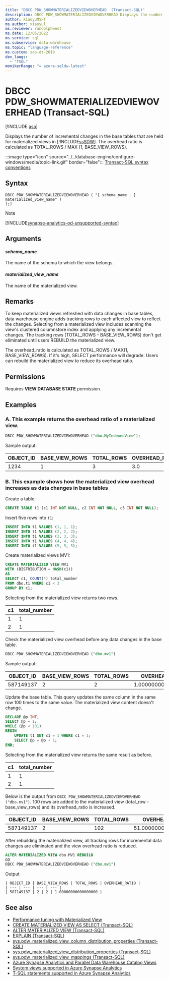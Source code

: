 ```yaml
---
title: "DBCC PDW_SHOWMATERIALIZEDVIEWOVERHEAD  (Transact-SQL)"
description: DBCC PDW_SHOWMATERIALIZEDVIEWOVERHEAD Displays the number of incremental changes in the base tables that are held for materialized views for Azure Synapse Analytics or Analytics Platform System (PDW).
author: XiaoyuMSFT
ms.author: xiaoyul
ms.reviewer: randolphwest
ms.date: 12/05/2022
ms.service: sql
ms.subservice: data-warehouse
ms.topic: "language-reference"
ms.custom: seo-dt-2019
dev_langs:
  - "TSQL"
monikerRange: "= azure-sqldw-latest"
---
```


# DBCC PDW_SHOWMATERIALIZEDVIEWOVERHEAD (Transact-SQL)

[!INCLUDE [asa](../../includes/applies-to-version/asa.md)]

Displays the number of incremental changes in the base tables that are held for materialized views in [!INCLUDE[ssSDW](../../includes/sssdw-md.md)]. The overhead ratio is calculated as TOTAL_ROWS / MAX (1, BASE_VIEW_ROWS).

:::image type="icon" source="../../database-engine/configure-windows/media/topic-link.gif" border="false"::: [Transact-SQL syntax conventions](../../t-sql/language-elements/transact-sql-syntax-conventions-transact-sql.md)

## Syntax

```syntaxsql
DBCC PDW_SHOWMATERIALIZEDVIEWOVERHEAD ( "[ schema_name . ] materialized_view_name" )
[;]
```

> [!NOTE]  
> [!INCLUDE[synapse-analytics-od-unsupported-syntax](../../includes/synapse-analytics-od-unsupported-syntax.md)]

## Arguments

#### *schema_name*

The name of the schema to which the view belongs.

#### *materialized_view_name*

The name of the materialized view.

## Remarks

To keep materialized views refreshed with data changes in base tables, data warehouse engine adds tracking rows to each affected view to reflect the changes. Selecting from a materialized view includes scanning the view's clustered columnstore index and applying any incremental changes.  The tracking rows (TOTAL_ROWS - BASE_VIEW_ROWS) don't get eliminated until users REBUILD the materialized view.

The overhead_ratio is calculated as TOTAL_ROWS / MAX(1, BASE_VIEW_ROWS). If it's high, SELECT performance will degrade. Users can rebuild the materialized view to reduce its overhead ratio.

## Permissions

Requires **VIEW DATABASE STATE** permission.

## Examples

### A. This example returns the overhead ratio of a materialized view.

```sql
DBCC PDW_SHOWMATERIALIZEDVIEWOVERHEAD ("dbo.MyIndexedView");
```

Sample output:

| OBJECT_ID | BASE_VIEW_ROWS | TOTAL_ROWS | OVERHEAD_RATIO |
| --- | --- | --- | --- |
| 1234 | 1 | 3 | 3.0 |

### B. This example shows how the materialized view overhead increases as data changes in base tables

Create a table:

```sql
CREATE TABLE t1 (c1 INT NOT NULL, c2 INT NOT NULL, c3 INT NOT NULL);
```

Insert five rows into `t1`:

```sql
INSERT INTO t1 VALUES (1, 1, 1);
INSERT INTO t1 VALUES (2, 2, 2);
INSERT INTO t1 VALUES (3, 3, 3);
INSERT INTO t1 VALUES (4, 4, 4);
INSERT INTO t1 VALUES (5, 5, 5);
```

Create materialized views MV1:

```sql
CREATE MATERIALIZED VIEW MV1
WITH (DISTRIBUTION = HASH(c1))
AS
SELECT c1, COUNT(*) total_number
FROM dbo.t1 WHERE c1 < 3
GROUP BY c1;
```

Selecting from the materialized view returns two rows.

| c1 | total_number |
| --- | --- |
| 1 | 1 |
| 2 | 1 |

Check the materialized view overhead before any data changes in the base table.

```sql
DBCC PDW_SHOWMATERIALIZEDVIEWOVERHEAD ("dbo.mv1")
```

Sample output:

| OBJECT_ID | BASE_VIEW_ROWS | TOTAL_ROWS | OVERHEAD_RATIO |
| --- | --- | --- | --- |
| 587149137 | 2 | 2 | 1.00000000000000000 |

Update the base table. This query updates the same column in the same row 100 times to the same value. The materialized view content doesn't change.

```sql
DECLARE @p INT;
SELECT @p = 1;
WHILE (@p < 101)
BEGIN
    UPDATE t1 SET c1 = 1 WHERE c1 = 1;
    SELECT @p = @p + 1;
END;
```

Selecting from the materialized view returns the same result as before.

| c1 | total_number |
| --- | --- |
| 1 | 1 |
| 2 | 1 |

Below is the output from `DBCC PDW_SHOWMATERIALIZEDVIEWOVERHEAD ("dbo.mv1")`. 100 rows are added to the materialized view (total_row - base_view_rows) and its overhead_ratio is increased.

| OBJECT_ID | BASE_VIEW_ROWS | TOTAL_ROWS | OVERHEAD_RATIO |
| --- | --- | --- | --- |
| 587149137 | 2 | 102 | 51.00000000000000000 |

After rebuilding the materialized view, all tracking rows for incremental data changes are eliminated and the view overhead ratio is reduced.

```sql
ALTER MATERIALIZED VIEW dbo.MV1 REBUILD
GO
DBCC PDW_SHOWMATERIALIZEDVIEWOVERHEAD ("dbo.mv1")
```

Output

```output
| OBJECT_ID | BASE_VIEW_ROWS | TOTAL_ROWS | OVERHEAD_RATIO |
| --- | --- | --- | --- |
| 587149137 | 2 | 2 | 1.00000000000000000 |
```

## See also

- [Performance tuning with Materialized View](/azure/sql-data-warehouse/performance-tuning-materialized-views)
- [CREATE MATERIALIZED VIEW AS SELECT (Transact-SQL)](../statements/create-materialized-view-as-select-transact-sql.md?view=azure-sqldw-latest&preserve-view=true)
- [ALTER MATERIALIZED VIEW (Transact-SQL)](../statements/alter-materialized-view-transact-sql.md?view=azure-sqldw-latest&preserve-view=true)
- [EXPLAIN (Transact-SQL)](../queries/explain-transact-sql.md?view=azure-sqldw-latest&preserve-view=true)
- [sys.pdw_materialized_view_column_distribution_properties (Transact-SQL)](../../relational-databases/system-catalog-views/sys-pdw-materialized-view-column-distribution-properties-transact-sql.md?view=azure-sqldw-latest&preserve-view=true)
- [sys.pdw_materialized_view_distribution_properties (Transact-SQL)](../../relational-databases/system-catalog-views/sys-pdw-materialized-view-distribution-properties-transact-sql.md?view=azure-sqldw-latest&preserve-view=true)
- [sys.pdw_materialized_view_mappings (Transact-SQL)](../../relational-databases/system-catalog-views/sys-pdw-materialized-view-mappings-transact-sql.md?view=azure-sqldw-latest&preserve-view=true)
- [Azure Synapse Analytics and Parallel Data Warehouse Catalog Views](../../relational-databases/system-catalog-views/sql-data-warehouse-and-parallel-data-warehouse-catalog-views.md)
- [System views supported in Azure Synapse Analytics](/azure/sql-data-warehouse/sql-data-warehouse-reference-tsql-system-views)
- [T-SQL statements supported in Azure Synapse Analytics](/azure/sql-data-warehouse/sql-data-warehouse-reference-tsql-statements)
